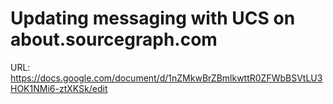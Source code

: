 # Updating messaging with UCS on about.sourcegraph.com

URL: https://docs.google.com/document/d/1nZMkwBrZBmlkwttR0ZFWbBSVtLU3HOK1NMi6-ztXKSk/edit
